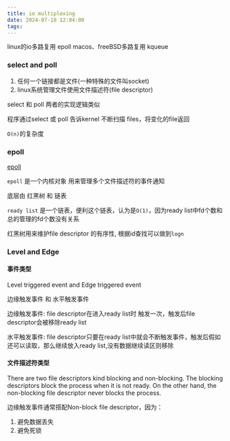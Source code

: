 ```yaml
---
title: io multiplexing
date: 2024-07-18 12:04:00
tags:
---
```


linux的io多路复用 epoll
macos、freeBSD多路复用 kqueue

### select and poll

1. 任何一个链接都是文件(一种特殊的文件叫socket)
2. linux系统管理文件使用文件描述符(file descriptor)

select 和 poll 两者的实现逻辑类似

程序通过select 或 poll 告诉kernel 不断扫描 files，将变化的file返回

`O(n)`的复杂度

### epoll

[epoll](https://medium.com/@avocadi/what-is-epoll-9bbc74272f7c)

`epoll` 是一个内核对象 用来管理多个文件描述符的事件通知

底层由 红黑树 和 链表


`ready list` 是一个链表，便利这个链表，认为是`O(1)`，因为ready list中fd个数和 总的管理的fd个数没有关系

红黑树用来维护file descriptor 的有序性, 根据id查找可以做到`logn`

### Level and Edge

#### 事件类型

Level triggered event and Edge triggered event

边缘触发事件 和 水平触发事件

边缘触发事件: file descriptor在进入ready list时 触发一次，触发后file descriptor会被移除ready list

水平触发事件: file descriptor只要在ready list中就会不断触发事件，触发后假如还可以读取，那么继续放入ready list,没有数据继续读区则移除

#### 文件描述符类型

There are two file descriptors kind blocking and non-blocking. The blocking descriptors block the process when it is not ready. On the other hand, the non-blocking file descriptor never blocks the process.

边缘触发事件通常搭配Non-block file descriptor，因为：

1. 避免数据丢失
2. 避免死锁





